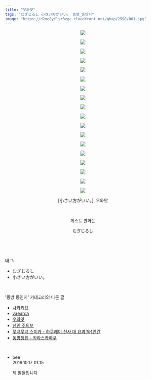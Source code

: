 ```yaml
---
title: "우와앗"
tags: "むぎじるし 小さい方がいい。 동방_동인지"
image: "https://d2mc8yflsr3zqe.cloudfront.net/ghap/2598/001.jpg"
---
```

<div class="article">
<p style="text-align: center; clear: none; float: none;"><img src="{{ site.imgserver2 }}/ghap/2598/001.jpg"/></p>
<p style="text-align: center; clear: none; float: none;"><img src="{{ site.imgserver2 }}/ghap/2598/002.jpg"/></p>
<p style="text-align: center; clear: none; float: none;"><img src="{{ site.imgserver2 }}/ghap/2598/003.jpg"/></p>
<p style="text-align: center; clear: none; float: none;"><img src="{{ site.imgserver2 }}/ghap/2598/004.jpg"/></p>
<p style="text-align: center; clear: none; float: none;"><img src="{{ site.imgserver2 }}/ghap/2598/005.jpg"/></p>
<p style="text-align: center; clear: none; float: none;"><img src="{{ site.imgserver2 }}/ghap/2598/006.jpg"/></p>
<p style="text-align: center; clear: none; float: none;"><img src="{{ site.imgserver2 }}/ghap/2598/007.jpg"/></p>
<p style="text-align: center; clear: none; float: none;"><img src="{{ site.imgserver2 }}/ghap/2598/008.jpg"/></p>
<p style="text-align: center; clear: none; float: none;"><img src="{{ site.imgserver2 }}/ghap/2598/009.jpg"/></p>
<p style="text-align: center; clear: none; float: none;"><img src="{{ site.imgserver2 }}/ghap/2598/010.jpg"/></p>
<p style="text-align: center; clear: none; float: none;"><img src="{{ site.imgserver2 }}/ghap/2598/011.jpg"/></p>
<p style="text-align: center; clear: none; float: none;"><img src="{{ site.imgserver2 }}/ghap/2598/012.jpg"/></p>
<p style="text-align: center; clear: none; float: none;"><img src="{{ site.imgserver2 }}/ghap/2598/013.jpg"/></p>
<p style="text-align: center; clear: none; float: none;"><img src="{{ site.imgserver2 }}/ghap/2598/014.jpg"/></p>
<p style="text-align: center; clear: none; float: none;"><img src="{{ site.imgserver2 }}/ghap/2598/015.jpg"/></p>
<p style="text-align: center; clear: none; float: none;"><img src="{{ site.imgserver2 }}/ghap/2598/016.jpg"/></p>
<p style="text-align: center; clear: none; float: none;"><img src="{{ site.imgserver2 }}/ghap/2598/017.jpg"/></p>
<p style="text-align: center; clear: none; float: none;"><img src="{{ site.imgserver2 }}/ghap/2598/018.jpg"/></p>
<p style="text-align: center; clear: none; float: none;">[小さい方がいい。]  우와앗</p>
<p style="text-align: center; clear: none; float: none;"><br/></p>
<p style="text-align: center; clear: none; float: none;">게스트 만화는</p>
<p style="text-align: center; clear: none; float: none;"><span style="font-size: 13.3333px;">むぎじるし</span></p>
<p><br/></p>
</div><br/>
<div class="tagTrail">
<p>태그: </p>
<ul>
<li>むぎじるし</li>
<li>小さい方がいい。</li>
</ul>
</div><br/>
<div class="another">
<p>'동방 동인지' 카테고리의 다른 글</p>
<ul>
<li><a href="/ghap_2600">나카키요</a></li>
<li><a href="/ghap_2599">vaearca</a></li>
<li><a href="/ghap_2598">우와앗</a></li>
<li><a href="/ghap_2597">선인 주의보</a></li>
<li><a href="/ghap_2595">무녀무녀 스이카 - 하쿠레이 신사 대 요괴(와)인간</a></li>
<li><a href="/ghap_2594">동방청첩 - 카라스카하쿠</a></li>
</ul>
</div><br/>
<div class="cb_module cb_fluid">
<div class="cb_wrt cb_profile">
<div class="comment">
<ul>
<li class="cb_thumb_off" id="comment14829994">
<div class="cb_comment_area">
<div class="cb_info_area">
<div class="cb_section">
<span class="cb_nick_name">pee</span>
</div>
<div class="cb_section">
<span class="cb_date">2016.10.17 01:15 </span>
</div>
</div>
<div class="cb_dsc_comment">
<p class="cb_dsc">
											제 딸들입니다
										</p>
</div>
</div></li>
</ul>
</div>
</div><!-- commentList close -->
</div><br/>
